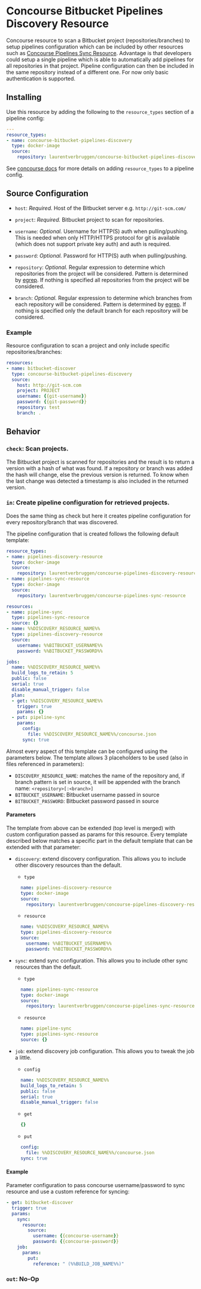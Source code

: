 # Concourse Bitbucket Pipelines Discovery Resource

Concourse resource to scan a Bitbucket project (repositories/branches) to setup pipelines configuration which
can be included by other resources such as [Concourse Pipelines Sync Resource](https://github.com/laurentverbruggen/concourse-pipelines-sync-resource).
Advantage is that developers could setup a single pipeline which is able to automatically
add pipelines for all repositories in that project.
Pipeline configuration can then be included in the same repository instead of a different one.
For now only basic authentication is supported.

## Installing

Use this resource by adding the following to the `resource_types` section of a pipeline config:

```yaml
---
resource_types:
- name: concourse-bitbucket-pipelines-discovery
  type: docker-image
  source:
    repository: laurentverbruggen/concourse-bitbucket-pipelines-discovery-resource
```

See [concourse docs](http://concourse.ci/configuring-resource-types.html) for more details
on adding `resource_types` to a pipeline config.

## Source Configuration

* `host`: *Required.* Host of the Bitbucket server e.g. `http://git-scm.com/`

* `project`: *Required.* Bitbucket project to scan for repositories.

* `username`: *Optional.* Username for HTTP(S) auth when pulling/pushing.
  This is needed when only HTTP/HTTPS protocol for git is available (which does not support private key auth)
  and auth is required.

* `password`: *Optional.* Password for HTTP(S) auth when pulling/pushing.

* `repository`: *Optional.* Regular expression to determine which repositories from the project will be considered.
Pattern is determined by [egrep](http://linuxcommand.org/man_pages/egrep1.html).
If nothing is specified all repositories from the project will be considered.

* `branch`: *Optional.* Regular expression to determine which branches from each repository will be considered.
Pattern is determined by [egrep](http://linuxcommand.org/man_pages/egrep1.html).
If nothing is specified only the default branch for each repository will be considered.

### Example

Resource configuration to scan a project and only include specific repositories/branches:

``` yaml
resources:
- name: bitbucket-discover
  type: concourse-bitbucket-pipelines-discovery
  source:
    host: http://git-scm.com
    project: PROJECT
    username: {{git-username}}
    password: {{git-password}}
    repository: test
    branch: .
```

## Behavior

### `check`: Scan projects.

The Bitbucket project is scanned for repositories and the result is to return a version with a hash of what was found.
If a repository or branch was added the hash will change, else the previous version is returned.
To know when the last change was detected a timestamp is also included in the returned version.

### `in`: Create pipeline configuration for retrieved projects.

Does the same thing as check but here it creates pipeline configuration for every
repository/branch that was discovered.

The pipeline configuration that is created follows the following default template:

```yaml
resource_types:
- name: pipelines-discovery-resource
  type: docker-image
  source:
    repository: laurentverbruggen/concourse-pipelines-discovery-resource
- name: pipelines-sync-resource
  type: docker-image
  source:
    repository: laurentverbruggen/concourse-pipelines-sync-resource

resources:
- name: pipeline-sync
  type: pipelines-sync-resource
  source: {}
- name: %%DISCOVERY_RESOURCE_NAME%%
  type: pipelines-discovery-resource
  source:
    username: %%BITBUCKET_USERNAME%%
    password: %%BITBUCKET_PASSWORD%%

jobs:
  name: %%DISCOVERY_RESOURCE_NAME%%
  build_logs_to_retain: 5
  public: false
  serial: true
  disable_manual_trigger: false
  plan:
  - get: %%DISCOVERY_RESOURCE_NAME%%
    trigger: true
    params: {}
  - put: pipeline-sync
    params:
      config:
        file: %%DISCOVERY_RESOURCE_NAME%%/concourse.json
      sync: true
```

Almost every aspect of this template can be configured using the parameters below.
The template allows 3 placeholders to be used (also in files referenced in parameters):

* `DISCOVERY_RESOURCE_NAME`: matches the name of the repository and, if branch pattern is set in source, it will be appended with the branch name: `<repository>[:<branch>]`
* `BITBUCKET_USERNAME`: Bitbucket username passed in source
* `BITBUCKET_PASSWORD`: Bitbucket password passed in source

#### Parameters

The template from above can be extended (top level is merged) with custom configuration passed as params for this resource.
Every template described below matches a specific part in the default template that can be extended with that parameter:

* `discovery`: extend discovery configuration. This allows you to include other discovery resources than the default.

  * `type`

  ```yaml
    name: pipelines-discovery-resource
    type: docker-image
    source:
      repository: laurentverbruggen/concourse-pipelines-discovery-resource
  ```

  * `resource`

  ```yaml
    name: %%DISCOVERY_RESOURCE_NAME%%
    type: pipelines-discovery-resource
    source:
      username: %%BITBUCKET_USERNAME%%
      password: %%BITBUCKET_PASSWORD%%
  ```

* `sync`: extend sync configuration. This allows you to include other sync resources than the default.

  * `type`

  ```yaml
    name: pipelines-sync-resource
    type: docker-image
    source:
      repository: laurentverbruggen/concourse-pipelines-sync-resource
  ```

  * `resource`

  ```yaml
    name: pipeline-sync
    type: pipelines-sync-resource
    source: {}
  ```

* `job`: extend discovery job configuration. This allows you to tweak the job a little.

  * `config`

  ```yaml
    name: %%DISCOVERY_RESOURCE_NAME%%
    build_logs_to_retain: 5
    public: false
    serial: true
    disable_manual_trigger: false
  ```

  * `get`

  ```yaml
    {}
  ```

  * `put`

  ```yaml
    config:
      file: %%DISCOVERY_RESOURCE_NAME%%/concourse.json
    sync: true
  ```

#### Example

Parameter configuration to pass concourse username/password to sync resource and use a custom reference for syncing:

``` yaml
- get: bitbucket-discover
  trigger: true
  params:
    sync:
      resource:
        source:
          username: {{concourse-username}}
          password: {{concourse-password}}
    job:
      params:
        put:
          reference: " (%%BUILD_JOB_NAME%%)"
```

### `out`: No-Op
